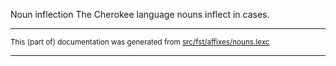 Noun inflection
The Cherokee language nouns inflect in cases.

* * *

<small>This (part of) documentation was generated from [src/fst/affixes/nouns.lexc](https://github.com/giellalt/lang-chr/blob/main/src/fst/affixes/nouns.lexc)</small>

---

